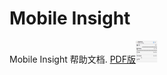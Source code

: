 Mobile Insight
=======

Mobile Insight 帮助文档.  <a href="./mi.pdf">PDF版<img width="35" height="35" src="11A.jpeg"></a>

